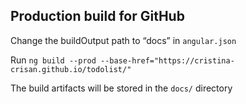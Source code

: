 ## Production build for GitHub

Change the buildOutput path to “docs” in `angular.json`

Run `ng build --prod --base-href="https://cristina-crisan.github.io/todolist/"`

The build artifacts will be stored in the `docs/` directory